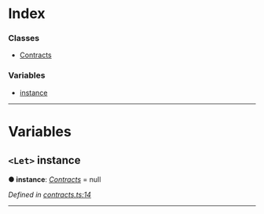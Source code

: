 

# Index

### Classes

* [Contracts](../classes/_contracts_.contracts.md)

### Variables

* [instance](_contracts_.md#instance)

---

# Variables

<a id="instance"></a>

## `<Let>` instance

**● instance**: *[Contracts](../classes/_contracts_.contracts.md)* =  null

*Defined in [contracts.ts:14](https://octonion.institute/susytech/js-libs/blob/9aff8ef/packages/contracts/src/contracts.ts#L14)*

___

